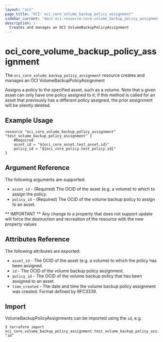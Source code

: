 ```yaml
---
layout: "oci"
page_title: "OCI: oci_core_volume_backup_policy_assignment"
sidebar_current: "docs-oci-resource-core-volume_backup_policy_assignment"
description: |-
  Creates and manages an OCI VolumeBackupPolicyAssignment
---
```


# oci_core_volume_backup_policy_assignment
The `oci_core_volume_backup_policy_assignment` resource creates and manages an OCI VolumeBackupPolicyAssignment

Assigns a policy to the specified asset, such as a volume. Note that a given asset can
only have one policy assigned to it; if this method is called for an asset that previously
has a different policy assigned, the prior assignment will be silently deleted.


## Example Usage

```hcl
resource "oci_core_volume_backup_policy_assignment" "test_volume_backup_policy_assignment" {
	#Required
	asset_id = "${oci_core_asset.test_asset.id}"
	policy_id = "${oci_core_policy.test_policy.id}"
}
```

## Argument Reference

The following arguments are supported:

* `asset_id` - (Required) The OCID of the asset (e.g. a volume) to which to assign the policy.
* `policy_id` - (Required) The OCID of the volume backup policy to assign to an asset.


** IMPORTANT **
Any change to a property that does not support update will force the destruction and recreation of the resource with the new property values

## Attributes Reference

The following attributes are exported:

* `asset_id` - The OCID of the asset (e.g. a volume) to which the policy has been assigned.
* `id` - The OCID of the volume backup policy assignment.
* `policy_id` - The OCID of the volume backup policy that has been assigned to an asset.
* `time_created` - The date and time the volume backup policy assignment was created. Format defined by RFC3339. 

## Import

VolumeBackupPolicyAssignments can be imported using the `id`, e.g.

```
$ terraform import oci_core_volume_backup_policy_assignment.test_volume_backup_policy_assignment "id"
```
